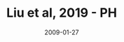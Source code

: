 ---
title: Liu et al, 2019 - PH
image: https://www.cycif.org/assets/img/liu-lin-2019/PH.jpg
date: '2009-01-27'
minerva_link: https://www.cycif.org/data/liu-lin-2019/PH.html
info_link: https://www.cycif.org/data/liu-lin-2019/index.html
show_page_link: false
---